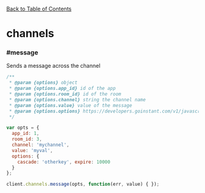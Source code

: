 [Back to Table of Contents](/#client)

# channels

### #message

Sends a message across the channel

```js
/**
 * @param {options} object
 * @param {options.app_id} id of the app
 * @param {options.room_id} id of the room
 * @param {options.channel} string the channel name
 * @param {options.value} value of the message
 * @param {options.options} https://developers.goinstant.com/v1/javascript_api/key/set.html
 */

var opts = {
  app_id: 1,
  room_id: 3,
  channel: 'mychannel',
  value: 'myval',
  options: {
    cascade: 'otherkey', expire: 10000
  }
};

client.channels.message(opts, function(err, value) { });
```
